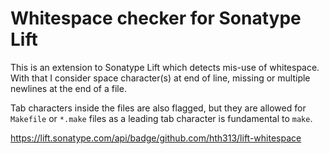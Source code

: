 Whitespace checker for Sonatype Lift
====================================

This is an extension to Sonatype Lift which detects mis-use of
whitespace. With that I consider space character(s) at end of
line, missing or multiple newlines at the end of a file.

Tab characters inside the files are also flagged, but they are
allowed for `Makefile` or `*.make` files as a leading tab
character is fundamental to `make`.

<https://lift.sonatype.com/api/badge/github.com/hth313/lift-whitespace>
